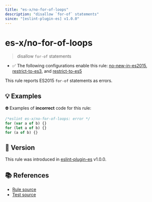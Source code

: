 ```yaml
---
title: "es-x/no-for-of-loops"
description: "disallow `for-of` statements"
since: "[eslint-plugin-es] v1.0.0"
---
```


# es-x/no-for-of-loops
> disallow `for-of` statements

- ✅ The following configurations enable this rule: [no-new-in-es2015], [restrict-to-es3], and [restrict-to-es5]

This rule reports ES2015 `for-of` statements as errors.

## 💡 Examples

⛔ Examples of **incorrect** code for this rule:

<eslint-playground type="bad">

```js
/*eslint es-x/no-for-of-loops: error */
for (var a of b) {}
for (let a of b) {}
for (a of b) {}
```

</eslint-playground>

## 🚀 Version

This rule was introduced in [eslint-plugin-es] v1.0.0.

[eslint-plugin-es]: https://github.com/mysticatea/eslint-plugin-es

## 📚 References

- [Rule source](https://github.com/eslint-community/eslint-plugin-es-x/blob/master/lib/rules/no-for-of-loops.js)
- [Test source](https://github.com/eslint-community/eslint-plugin-es-x/blob/master/tests/lib/rules/no-for-of-loops.js)

[no-new-in-es2015]: ../configs/index.md#no-new-in-es2015
[restrict-to-es3]: ../configs/index.md#restrict-to-es3
[restrict-to-es5]: ../configs/index.md#restrict-to-es5

